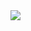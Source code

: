 <img src="https://fustyles.github.io/BlocklyResearch/Flydown/fuFieldAngle_20220830/img/fuFieldAngle.png">
